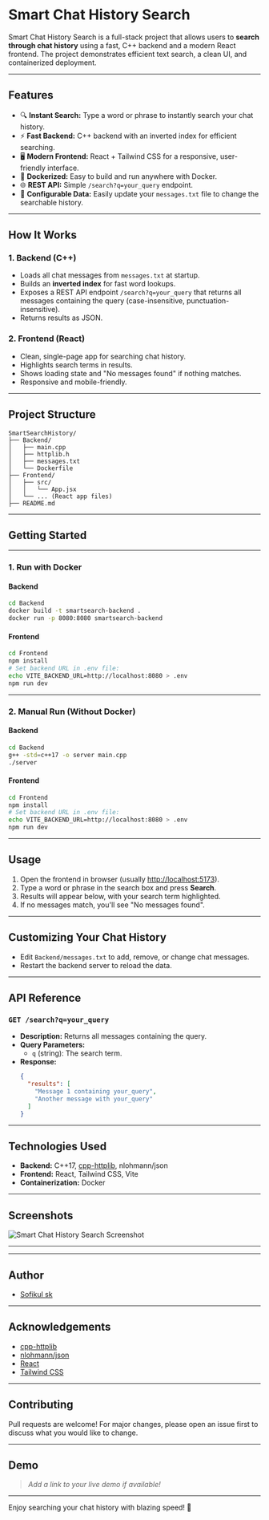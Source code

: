 # Smart Chat History Search

Smart Chat History Search is a full-stack project that allows users to **search through chat history** using a fast, C++ backend and a modern React frontend. The project demonstrates efficient text search, a clean UI, and containerized deployment.

---

## Features

- 🔍 **Instant Search:** Type a word or phrase to instantly search your chat history.
- ⚡ **Fast Backend:** C++ backend with an inverted index for efficient searching.
- 🖥️ **Modern Frontend:** React + Tailwind CSS for a responsive, user-friendly interface.
- 🐳 **Dockerized:** Easy to build and run anywhere with Docker.
- 🌐 **REST API:** Simple `/search?q=your_query` endpoint.
- 📄 **Configurable Data:** Easily update your `messages.txt` file to change the searchable history.

---

## How It Works

### 1. Backend (C++)

- Loads all chat messages from `messages.txt` at startup.
- Builds an **inverted index** for fast word lookups.
- Exposes a REST API endpoint `/search?q=your_query` that returns all messages containing the query (case-insensitive, punctuation-insensitive).
- Returns results as JSON.

### 2. Frontend (React)

- Clean, single-page app for searching chat history.
- Highlights search terms in results.
- Shows loading state and "No messages found" if nothing matches.
- Responsive and mobile-friendly.

---

## Project Structure

```
SmartSearchHistory/
├── Backend/
│   ├── main.cpp
│   ├── httplib.h
│   ├── messages.txt
│   └── Dockerfile
├── Frontend/
│   ├── src/
│   │   └── App.jsx
│   └── ... (React app files)
├── README.md
```

---

## Getting Started
---

### 1. Run with Docker

#### Backend

```sh
cd Backend
docker build -t smartsearch-backend .
docker run -p 8080:8080 smartsearch-backend
```

#### Frontend

```sh
cd Frontend
npm install
# Set backend URL in .env file:
echo VITE_BACKEND_URL=http://localhost:8080 > .env
npm run dev
```

---

### 2. Manual Run (Without Docker)

#### Backend

```sh
cd Backend
g++ -std=c++17 -o server main.cpp
./server
```

#### Frontend

```sh
cd Frontend
npm install
# Set backend URL in .env file:
echo VITE_BACKEND_URL=http://localhost:8080 > .env
npm run dev
```

---

## Usage

1. Open the frontend in  browser (usually [http://localhost:5173](http://localhost:5173)).
2. Type a word or phrase in the search box and press **Search**.
3. Results will appear below, with your search term highlighted.
4. If no messages match, you'll see "No messages found".

---

## Customizing Your Chat History

- Edit `Backend/messages.txt` to add, remove, or change chat messages.
- Restart the backend server to reload the data.

---

## API Reference

### `GET /search?q=your_query`

- **Description:** Returns all messages containing the query.
- **Query Parameters:**
  - `q` (string): The search term.
- **Response:**
  ```json
  {
    "results": [
      "Message 1 containing your_query",
      "Another message with your_query"
    ]
  }
  ```

---

## Technologies Used

- **Backend:** C++17, [cpp-httplib](https://github.com/yhirose/cpp-httplib), nlohmann/json
- **Frontend:** React, Tailwind CSS, Vite
- **Containerization:** Docker

---

## Screenshots

![Smart Chat History Search Screenshot](https://user-images.githubusercontent.com/your-screenshot.png)

---
---

## Author

- [Sofikul sk](https://github.com/sofikulsk02)

---

## Acknowledgements

- [cpp-httplib](https://github.com/yhirose/cpp-httplib)
- [nlohmann/json](https://github.com/nlohmann/json)
- [React](https://react.dev/)
- [Tailwind CSS](https://tailwindcss.com/)

---

## Contributing

Pull requests are welcome! For major changes, please open an issue first to discuss what you would like to change.

---

## Demo

> _Add a link to your live demo if available!_

---

Enjoy searching your chat history with blazing speed! 🚀
